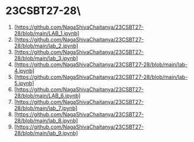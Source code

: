 # 23CSBT27-28\
1. [https://github.com/NagaShivaChaitanya/23CSBT27-28/blob/main/LAB_1.ipynb]
2. [https://github.com/NagaShivaChaitanya/23CSBT27-28/blob/main/lab_2.ipynb]
3. [https://github.com/NagaShivaChaitanya/23CSBT27-28/blob/main/lab_3.ipynb]
4. [https://github.com/NagaShivaChaitanya/23CSBT27-28/blob/main/lab-4.ipynb]
5. [https://github.com/NagaShivaChaitanya/23CSBT27-28/blob/main/lab-5.ipynb]
6. [https://github.com/NagaShivaChaitanya/23CSBT27-28/blob/main/LAB_6.ipynb]
7. [https://github.com/NagaShivaChaitanya/23CSBT27-28/blob/main/lab_7.ipynb]
8. [https://github.com/NagaShivaChaitanya/23CSBT27-28/blob/main/lab_8.ipynb]
9. [https://github.com/NagaShivaChaitanya/23CSBT27-28/blob/main/lab_9.ipynb]
